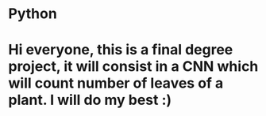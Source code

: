 # Python

# Hi everyone, this is a final degree project, it will consist in a CNN which will count number of leaves of a plant. I will do my best :)
